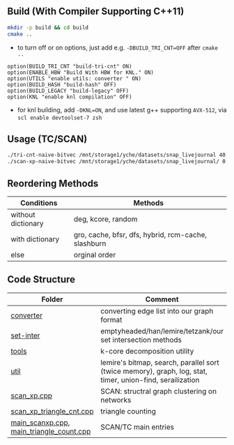 ## Build (With Compiler Supporting C++11)

```zsh
mkdir -p build && cd build
cmake ..
```

* to turn off or on options, just add e.g. `-DBUILD_TRI_CNT=OFF` after `cmake ..`

```
option(BUILD_TRI_CNT "build-tri-cnt" ON)
option(ENABLE_HBW "Build With HBW for KNL." ON)
option(UTILS "enable utils: converter " ON)
option(BUILD_HASH "build-hash" OFF)
option(BUILD_LEGACY "build-legacy" OFF)
option(KNL "enable knl compilation" OFF)
```

* for knl building, add `-DKNL=ON`, and use latest g++ supporting `AVX-512`, via `scl enable devtoolset-7 zsh`

## Usage (TC/SCAN)

```zsh
./tri-cnt-naive-bitvec /mnt/storage1/yche/datasets/snap_livejournal 40 deg
./scan-xp-naive-bitvec /mnt/storage1/yche/datasets/snap_livejournal/ 0.2 5 40 deg
```

## Reordering Methods

Conditions | Methods
--- | ---
without dictionary | deg, kcore, random
with dictionary |  gro, cache, bfsr, dfs, hybrid, rcm-cache, slashburn
else | orginal order

## Code Structure

Folder | Comment
--- | ---
[converter](converter) | converting edge list into our graph format
[set-inter](set-inter) | emptyheaded/han/lemire/tetzank/our set intersection methods
[tools](tools) | k-core decomposition utility
[util](util) | lemire's bitmap, search, parallel sort (twice memory), graph, log, stat, timer, union-find, serailization
[scan_xp.cpp](scan_xp.cpp) | SCAN: structral graph clustering on networks
[scan_xp_triangle_cnt.cpp](scan_xp_triangle_cnt.cpp) | triangle counting
[main_scanxp.cpp](main_scanxp.cpp), [main_triangle_count.cpp](main_triangle_count.cpp) | SCAN/TC main entries

